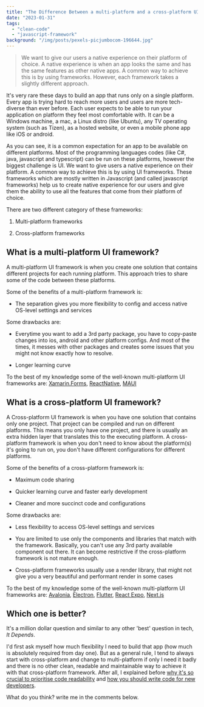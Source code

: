 ```yaml
---
title: "The Difference Between a multi-platform and a cross-platform UI framework"
date: "2023-01-31"
tags: 
  - "clean-code"
  - "javascript-framework"
background: "/img/posts/pexels-picjumbocom-196644.jpg"
---
```


> We want to give our users a native experience on their platform of choice. A native experience is when an app looks the same and has the same features as other native apps. A common way to achieve this is by using frameworks. However, each framework takes a slightly different approach.

It's very rare these days to build an app that runs only on a single platform. Every app is trying hard to reach more users and users are more tech-diverse than ever before. Each user expects to be able to run your application on platform they feel most comfortable with. It can be a Windows machine, a mac, a Linux distro (like Ubuntu), any TV operating system (such as Tizen), as a hosted website, or even a mobile phone app like iOS or android.

As you can see, it is a common expectation for an app to be available on different platforms. Most of the programming languages codes (like C#, java, javascript and typescript) can be run on these platforms, however the biggest challenge is UI. We want to give users a native experience on their platform. A common way to achieve this is by using UI frameworks. These frameworks which are mostly written in Javascript (and called javascript frameworks) help us to create native experience for our users and give them the ability to use all the features that come from their platform of choice.

There are two different category of these frameworks:

1. Multi-platform frameworks

3. Cross-platform frameworks

## What is a multi-platform UI framework?

A multi-platform UI framework is when you create one solution that contains different projects for each running platform. This approach tries to share some of the code between these platforms.

Some of the benefits of a multi-platform framework is:

- The separation gives you more flexibility to config and access native OS-level settings and services

Some drawbacks are:

- Everytime you want to add a 3rd party package, you have to copy-paste changes into ios, android and other platform configs. And most of the times, it messes with other packages and creates some issues that you might not know exactly how to resolve.

- Longer learning curve

To the best of my knowledge some of the well-known multi-platform UI frameworks are: [Xamarin.Forms](https://dotnet.microsoft.com/en-us/apps/xamarin/xamarin-forms), [ReactNative](https://reactnative.dev/), [MAUI](https://learn.microsoft.com/en-us/dotnet/maui/what-is-maui?view=net-maui-7.0)

## What is a cross-platform UI framework?

A Cross-platform UI framework is when you have one solution that contains only one project. That project can be compiled and run on different platforms. This means you only have one project, and there is usually an extra hidden layer that translates this to the executing platform. A cross-platform framework is when you don't need to know about the platform(s) it's going to run on, you don't have different configurations for different platforms.

Some of the benefits of a cross-platform framework is:

- Maximum code sharing

- Quicker learning curve and faster early development

- Cleaner and more succinct code and configurations

Some drawbacks are:

- Less flexibility to access OS-level settings and services

- You are limited to use only the components and libraries that match with the framework. Basically, you can't use any 3rd party available component out there. It can become restrictive if the cross-platform framework is not mature enough.

- Cross-platform frameworks usually use a render library, that might not give you a very beautiful and performant render in some cases

To the best of my knowledge some of the well-known multi-platform UI frameworks are: [Avalonia](https://avaloniaui.net/), [Electron](https://www.electronjs.org/), [Flutter](https://flutter.dev/), [React Expo](https://expo.dev/), [Next.js](https://nextjs.org/)

## Which one is better?

It's a million dollar question and similar to any other 'best' question in tech, _It Depends_.

I'd first ask myself how much flexibility I need to build that app (how much is absolutely required from day one). But as a general rule, I tend to always start with cross-platform and change to multi-platform if only I need it badly and there is no other clean, readable and maintainable way to achieve it with that cross-platform framework. After all, I explained before [why it's so crucial to prioritise code readability](https://armannotes.com/2022/06/07/why-you-should-prioritise-code-readability-even-higher-than-performance/) and [how you should write code for new developers](https://armannotes.com/2020/11/13/why-a-newly-joined-developer-affects-how-you-write-code/).

What do you think? write me in the comments below.
